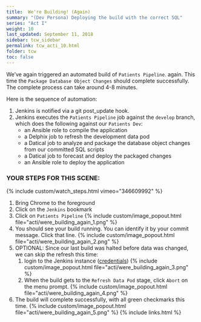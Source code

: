 ```yaml
---
title:  We're Building! (Again)
summary: "(Dev Persona) Deploying the build with the correct SQL"
series: "Act I"
weight: 10
last_updated: September 11, 2018
sidebar: tcw_sidebar
permalink: tcw_acti_10.html
folder: tcw
toc: false
---
```


We’ve again triggered an automated build of `Patients Pipeline`. again. This time the `Package Database Object Changes` should complete successfully. The complete process can take around 4-8 minutes.

Here is the sequence of automation:

1. Jenkins is notified via a git post_update hook.
2. Jenkins executes the `Patients Pipeline` job against the `develop` branch, which does the following against our `Patients Dev`:
   * an Ansible role to compile the application
   * a Delphix job to refresh the development data pod
   * a Datical job to analyze and package the database object changes from our committed SQL scripts
   * a Datical job to forecast and deploy the packaged changes
   * an Ansible role to deploy the application

### YOUR STEPS FOR THIS SCENE:
{% include custom/watch_steps.html vimeo="346609992" %}
1. Bring Chrome to the foreground
2. Click on the `Jenkins` bookmark
3. Click on `Patients Pipeline`
   {% include custom/image_popout.html file="acti/were_building_again_1.png" %}
4. You should see your build running. You can identify it by your commit message. Click that line.
   {% include custom/image_popout.html file="acti/were_building_again_2.png" %}
5. OPTIONAL: Since our last build was halted before data was changed, we can skip the refresh this time:
   1. login to the Jenkins instance ([credentials](credentials.html))
      {% include custom/image_popout.html file="acti/were_building_again_3.png" %}
   2. When the build gets to the `Refresh Data Pod` stage, click `Abort` on the menu prompt.
      {% include custom/image_popout.html file="acti/were_building_again_4.png" %}
6. The build will complete successfully, with all green checkmarks this time.
   {% include custom/image_popout.html file="acti/were_building_again_5.png" %}
{% include links.html %}